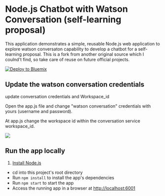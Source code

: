 # Node.js Chatbot with Watson Conversation (self-learning proposal)

This application demonstrates a simple, reusable Node.js web application to explore watson conversaton capability to develop a chatbot for a self-learning proposal. This is a fork from another original source which I coulnd't find, so take care of reuse on future official projects.

[![Deploy to Bluemix](https://bluemix.net/deploy/button.png)](https://bluemix.net/deploy?repository=https://github.com/rickubo/front-bot)

## Update the watson conversation credentials

update conversation credentials and Workspace_id

Open the app.js file and change "watson conversation" credentials with yours (username and password).

At app.js change the workspace id within the conversation service workspace_id.

<img src= "https://front-chat.mybluemix.net/images/change_credentials.png">

## Run the app locally

1. [Install Node.js][]
+ cd into this project's root directory
+ Run `npm install` to install the app's dependencies
+ Run `npm start` to start the app
+ Access the running app in a browser at <http://localhost:6001>

[Install Node.js]: https://nodejs.org/en/download/
